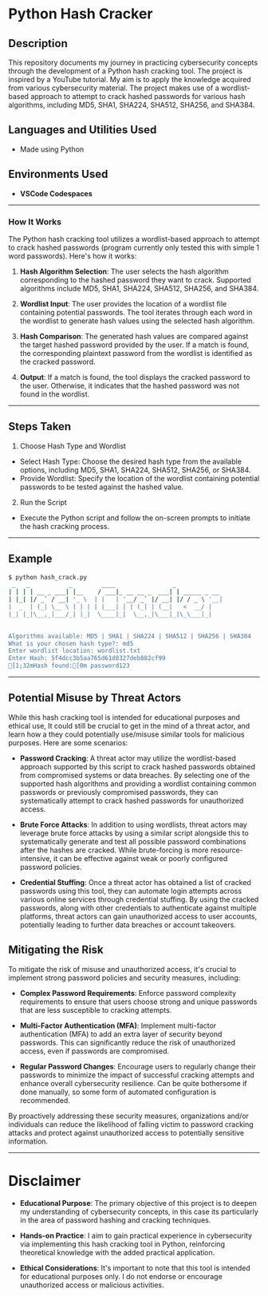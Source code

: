 # Python Hash Cracker

## Description

This repository documents my journey in practicing cybersecurity concepts through the development of a Python hash cracking tool. The project is inspired by a YouTube tutorial. My aim is to apply the knowledge acquired from various cybersecurity material.
The project makes use of a wordlist-based approach to attempt to crack hashed passwords for various hash algorithms, including MD5, SHA1, SHA224, SHA512, SHA256, and SHA384.

<h2>Languages and Utilities Used</h2>

- Made using Python

<h2>Environments Used </h2>

- <b>VSCode Codespaces</b>

---

### How It Works

The Python hash cracking tool utilizes a wordlist-based approach to attempt to crack hashed passwords (program currently only tested this with simple 1 word passwords). Here's how it works:

1. **Hash Algorithm Selection**: The user selects the hash algorithm corresponding to the hashed password they want to crack. Supported algorithms include MD5, SHA1, SHA224, SHA512, SHA256, and SHA384.

2. **Wordlist Input**: The user provides the location of a wordlist file containing potential passwords. The tool iterates through each word in the wordlist to generate hash values using the selected hash algorithm.

3. **Hash Comparison**: The generated hash values are compared against the target hashed password provided by the user. If a match is found, the corresponding plaintext password from the wordlist is identified as the cracked password.

4. **Output**: If a match is found, the tool displays the cracked password to the user. Otherwise, it indicates that the hashed password was not found in the wordlist.

---

## Steps Taken
1. Choose Hash Type and Wordlist
- Select Hash Type: Choose the desired hash type from the available options, including MD5, SHA1, SHA224, SHA512, SHA256, or SHA384.
- Provide Wordlist: Specify the location of the wordlist containing potential passwords to be tested against the hashed value.
2. Run the Script
- Execute the Python script and follow the on-screen prompts to initiate the hash cracking process.
  
---

## Example

```bash
$ python hash_crack.py
 _   _           _        ____                _             
| | | | __ _ ___| |__    / ___|_ __ __ _  ___| | _____ _ __ 
| |_| |/ _` / __| '_ \  | |   | '__/ _` |/ __| |/ / _ \ '__|
|  _  | (_| \__ \ | | | | |___| | | (_| | (__|   <  __/ |   
|_| |_|\__,_|___/_| |_|  \____|_|  \__,_|\___|_|\_\___|_|   
                                                            

Algorithms available: MD5 | SHA1 | SHA224 | SHA512 | SHA256 | SHA384
What is your chosen hash type?: md5
Enter wordlist location: wordlist.txt
Enter Hash: 5f4dcc3b5aa765d61d8327deb882cf99
[1;32mHash found:[0m password123
```

---

## Potential Misuse by Threat Actors

While this hash cracking tool is intended for educational purposes and ethical use, It could still be crucial to get in the mind of a threat actor, and learn how a they could potentially use/misuse similar tools for malicious purposes. Here are some scenarios:

- **Password Cracking**: A threat actor may utilize the wordlist-based approach supported by this script to crack hashed passwords obtained from compromised systems or data breaches. By selecting one of the supported hash algorithms and providing a wordlist containing common passwords or previously compromised passwords, they can systematically attempt to crack hashed passwords for unauthorized access.

- **Brute Force Attacks**: In addition to using wordlists, threat actors may leverage brute force attacks by using a similar script alongside this to systematically generate and test all possible password combinations after the hashes are cracked. While brute-forcing is more resource-intensive, it can be effective against weak or poorly configured password policies.

- **Credential Stuffing**: Once a threat actor has obtained a list of cracked passwords using this tool, they can automate login attempts across various online services through credential stuffing. By using the cracked passwords, along with other credentials to authenticate against multiple platforms, threat actors can gain unauthorized access to user accounts, potentially leading to further data breaches or account takeovers.

## Mitigating the Risk

To mitigate the risk of misuse and unauthorized access, it's crucial to implement strong password policies and security measures, including:

- **Complex Password Requirements**: Enforce password complexity requirements to ensure that users choose strong and unique passwords that are less susceptible to cracking attempts.

- **Multi-Factor Authentication (MFA)**: Implement multi-factor authentication (MFA) to add an extra layer of security beyond passwords. This can significantly reduce the risk of unauthorized access, even if passwords are compromised.

- **Regular Password Changes**: Encourage users to regularly change their passwords to minimize the impact of successful cracking attempts and enhance overall cybersecurity resilience. Can be quite bothersome if done manually, so some form of automated configuration is recommended.

By proactively addressing these security measures, organizations and/or individuals can reduce the likelihood of falling victim to password cracking attacks and protect against unauthorized access to potentially sensitive information.

---

# Disclaimer

- **Educational Purpose**: The primary objective of this project is to deepen my understanding of cybersecurity concepts, in this case its particularly in the area of password hashing and cracking techniques.
  
- **Hands-on Practice**:  I aim to gain practical experience in cybersecurity via implementing this hash cracking tool in Python, reinforcing theoretical knowledge with the added practical application.

- **Ethical Considerations**: It's important to note that this tool is intended for educational purposes only. I do not endorse or encourage unauthorized access or malicious activities.
